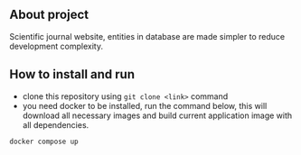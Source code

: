 ## About project

Scientific journal website, entities in database are made simpler to reduce development complexity.

## How to install and run

- clone this repository using `git clone <link>` command
- you need docker to be installed, run the command below, this will download all necessary images and build current application image with all dependencies.
```
docker compose up
```